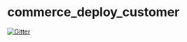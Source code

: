 # commerce_deploy_customer

[![Gitter](https://badges.gitter.im/CommerceDeploy/commerce_deploy_customer.svg)](https://gitter.im/CommerceDeploy/commerce_deploy_customer?utm_source=badge&utm_medium=badge&utm_campaign=pr-badge&utm_content=badge)
